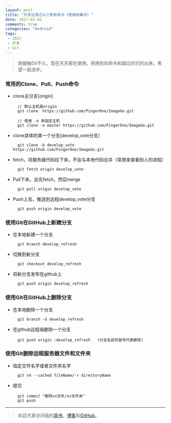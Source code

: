 ```yaml
---
layout: post
title: "开发记录之Git常用命令（使用收集中）"
date: 2017-02-01
comments: true
categories: "Android"
tags:
 - 2017
 - 开发
 - Git
---
```



> 刚接触Git不久，现在天天都在使用，把用到的命令和踏过的坑列出来，希望一起进步。


### 常用的Clone、Pull、Push命令
* clone主分支[origin]


		// 默认主机是origin
		git clone  https://github.com/PingerOne/ImageGo.git

		// 使用 -o 来指定主机
		git clone -o master https://github.com/PingerOne/ImageGo.git

* clone具体的某一个分支[develop_vote分支]


		git clone -b develop_vote https://github.com/PingerOne/ImageGo.git

<!-- more -->   

* fetch，将服务器代码拉下来，不会与本地代码合并（常用来查看别人的进程）


		git fetch origin develop_vote

* Pull下来，会先fetch，然后merge


		git pull origin develop_vote

* Push上去，推送到远程develop_vote分支


		git push origin develop_vote

### 使用Git在GitHub上新建分支
* 在本地新建一个分支


		git branch develop_refresh   

* 切换到新分支


		git checkout develop_refresh

* 将新分支发布在github上


		git push origin develop_refresh

### 使用Git在GitHub上删除分支
* 在本地删除一个分支


		git branch -d develop_refresh

* 在github远程端删除一个分支


		git push origin :develop_refresh   (分支名前的冒号代表删除)

### 使用Git删除远程服务器文件和文件夹
* 指定文件名字或者文件夹名字


		git rm --cached fileName/-r directoryName

* 提交


		git commit "删除xx文件/xx文件夹"
		git push



---
> 欢迎大家访问我的[简书](http://www.jianshu.com/u/64f479a1cef7)，[博客](http://wanit.me/)和[GitHub](https://github.com/PingerOne)。
